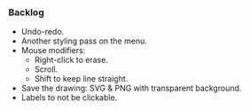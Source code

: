 ### Backlog

- Undo-redo.
- Another styling pass on the menu.
- Mouse modifiers:
  - Right-click to erase.
  - Scroll.
  - Shift to keep line straight.
- Save the drawing: SVG & PNG with transparent background.
- Labels to not be clickable.
